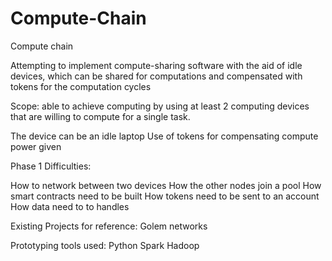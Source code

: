 # Compute-Chain

   Compute chain

Attempting to implement compute-sharing software with the aid of idle devices, which can be shared for computations and compensated with tokens for the computation cycles

Scope:  able to achieve computing by using at least 2 computing devices that are willing to compute for a single task.

The device can be an idle laptop 
Use of tokens for compensating compute power given


Phase 1 Difficulties:  

How to network between two devices
How the other nodes join a pool
How smart contracts need to be built
How tokens need to be sent to an account
How data need to to handles


Existing Projects for reference: 
Golem networks


Prototyping tools used:
Python
Spark Hadoop

